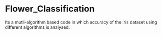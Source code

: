 # Flower_Classification
Its a mutli-algorithm based code in which accuracy of the iris dataset using different algorithms is analysed.
